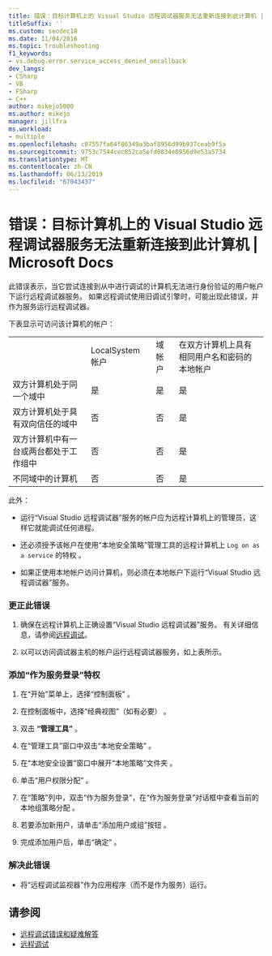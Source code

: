 ```yaml
---
title: 错误：目标计算机上的 Visual Studio 远程调试器服务无法重新连接到此计算机 | Microsoft Docs
titleSuffix: ''
ms.custom: seodec18
ms.date: 11/04/2016
ms.topic: troubleshooting
f1_keywords:
- vs.debug.error.service_access_denied_oncallback
dev_langs:
- CSharp
- VB
- FSharp
- C++
author: mikejo5000
ms.author: mikejo
manager: jillfra
ms.workload:
- multiple
ms.openlocfilehash: c07557fa64f86349a3baf8956d99b937ceab9f5a
ms.sourcegitcommit: 9753c7544cec852ca5efd0834e0956d9e53a5734
ms.translationtype: MT
ms.contentlocale: zh-CN
ms.lasthandoff: 06/13/2019
ms.locfileid: "67043437"
---
```

# <a name="error-the-visual-studio-remote-debugger-service-on-the-target-computer-cannot-connect-back-to-this-computer"></a>错误：目标计算机上的 Visual Studio 远程调试器服务无法重新连接到此计算机 | Microsoft Docs
此错误表示，当它尝试连接到从中进行调试的计算机无法进行身份验证的用户帐户下运行远程调试器服务。 如果远程调试使用旧调试引擎时，可能出现此错误，并作为服务运行远程调试器。

 下表显示可访问该计算机的帐户：

|||||
|-|-|-|-|
||LocalSystem 帐户|域帐户|在双方计算机上具有相同用户名和密码的本地帐户|
|双方计算机处于同一个域中|是|是|是|
|双方计算机处于具有双向信任的域中|否|否|是|
|双方计算机中有一台或两台都处于工作组中|否|否|是|
|不同域中的计算机|否|否|是|

 此外：

- 运行“Visual Studio 远程调试器”服务的帐户应为远程计算机上的管理员，这样它就能调试任何进程。

- 还必须授予该帐户在使用“本地安全策略”管理工具的远程计算机上 `Log on as a service` 的特权  。

- 如果正使用本地帐户访问计算机，则必须在本地帐户下运行“Visual Studio 远程调试器”服务。

### <a name="to-correct-this-error"></a>更正此错误

1. 确保在远程计算机上正确设置“Visual Studio 远程调试器”服务。 有关详细信息，请参阅[远程调试](../debugger/remote-debugging.md)。

2. 以可以访问调试器主机的帐户运行远程调试器服务，如上表所示。

### <a name="to-add-log-on-as-a-service-privilege"></a>添加“作为服务登录”特权

1. 在“开始”菜单上，选择“控制面板”   。

2. 在控制面板中，选择“经典视图”（如有必要）  。

3. 双击 **“管理工具”** 。

4. 在“管理工具”窗口中双击“本地安全策略”  。

5. 在“本地安全设置”窗口中展开“本地策略”文件夹   。

6. 单击“用户权限分配”  。

7. 在“策略”列中，双击“作为服务登录”，在“作为服务登录”对话框中查看当前的本地组策略分配    。

8. 若要添加新用户，请单击“添加用户或组”按钮  。

9. 完成添加用户后，单击“确定”  。

### <a name="to-work-around-this-error"></a>解决此错误

- 将“远程调试监视器”作为应用程序（而不是作为服务）运行。

## <a name="see-also"></a>请参阅
- [远程调试错误和疑难解答](../debugger/remote-debugging-errors-and-troubleshooting.md)
- [远程调试](../debugger/remote-debugging.md)